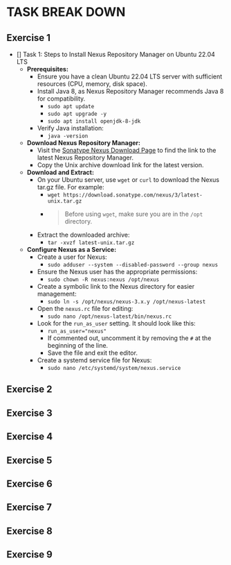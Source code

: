 # TASK BREAK DOWN

## Exercise 1

- [] Task 1: Steps to Install Nexus Repository Manager on Ubuntu 22.04 LTS
  - **Prerequisites:**
    - Ensure you have a clean Ubuntu 22.04 LTS server with sufficient resources (CPU, memory, disk space).
    - Install Java 8, as Nexus Repository Manager recommends Java 8 for compatibility.
      - `sudo apt update`
      - `sudo apt upgrade -y`
      - `sudo apt install openjdk-8-jdk`
    - Verify Java installation:
      - `java -version`
  - **Download Nexus Repository Manager:**
    - Visit the [Sonatype Nexus Download Page](https://help.sonatype.com/repomanager3/product-information/download) to find the link to the latest Nexus Repository Manager.
    - Copy the Unix archive download link for the latest version.
  - **Download and Extract:**
    - On your Ubuntu server, use `wget` or `curl` to download the Nexus tar.gz file. For example:
      - `wget https://download.sonatype.com/nexus/3/latest-unix.tar.gz`
      - > Before using `wget`, make sure you are in the `/opt` directory.
    - Extract the downloaded archive:
      - `tar -xvzf latest-unix.tar.gz`
  - **Configure Nexus as a Service:**
    - Create a user for Nexus:
      - `sudo adduser --system --disabled-password --group nexus`
    - Ensure the Nexus user has the appropriate permissions:
      - `sudo chown -R nexus:nexus /opt/nexus`
    - Create a symbolic link to the Nexus directory for easier management:
      - `sudo ln -s /opt/nexus/nexus-3.x.y /opt/nexus-latest`
    - Open the `nexus.rc` file for editing:
      - `sudo nano /opt/nexus-latest/bin/nexus.rc`
    - Look for the `run_as_user` setting. It should look like this:
      - `run_as_user="nexus"`
      - If commented out, uncomment it by removing the `#` at the beginning of the line.
      - Save the file and exit the editor.
    - Create a systemd service file for Nexus:
      - `sudo nano /etc/systemd/system/nexus.service`

## Exercise 2

## Exercise 3

## Exercise 4

## Exercise 5

## Exercise 6

## Exercise 7

## Exercise 8

## Exercise 9

